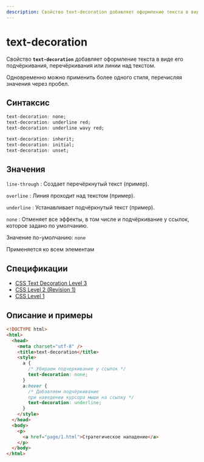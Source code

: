 ```yaml
---
description: Свойство text-decoration добавляет оформление текста в виде его подчёркивания, перечёркивания или линии над текстом
---
```


# text-decoration

Свойство **`text-decoration`** добавляет оформление текста в виде его подчёркивания, перечёркивания или линии над текстом.

Одновременно можно применить более одного стиля, перечисляя значения через пробел.

## Синтаксис

```css
text-decoration: none;
text-decoration: underline red;
text-decoration: underline wavy red;

text-decoration: inherit;
text-decoration: initial;
text-decoration: unset;
```

## Значения

`line-through`
: Создает перечёркнутый текст (пример).

`overline`
: Линия проходит над текстом (пример).

`underline`
: Устанавливает подчёркнутый текст (пример).

`none`
: Отменяет все эффекты, в том числе и подчёркивание у ссылок, которое задано по умолчанию.

Значение по-умолчанию: `none`

Применяется ко всем элементам

## Спецификации

- [CSS Text Decoration Level 3](http://dev.w3.org/csswg/css-text-decor-3/#text-decoration-property)
- [CSS Level 2 (Revision 1)](http://www.w3.org/TR/CSS2/text.html#lining-striking-props)
- [CSS Level 1](http://www.w3.org/TR/CSS1/#text-decoration)

## Описание и примеры

```html
<!DOCTYPE html>
<html>
  <head>
    <meta charset="utf-8" />
    <title>text-decoration</title>
    <style>
      a {
        /* Убираем подчеркивание у ссылок */
        text-decoration: none;
      }
      a:hover {
        /* Добавляем подчёркивание 
		при наведении курсора мыши на ссылку */
        text-decoration: underline;
      }
    </style>
  </head>
  <body>
    <p>
      <a href="page/1.html">Стратегическое нападение</a>
    </p>
  </body>
</html>
```

